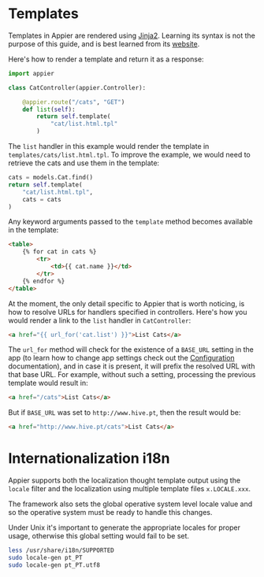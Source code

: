 # Templates

Templates in Appier are rendered using [Jinja2](http://jinja.pocoo.org/). Learning
its syntax is not the purpose of this guide, and is best learned from its 
[website](http://jinja.pocoo.org/).

Here's how to render a template and return it as a response:

```python
import appier

class CatController(appier.Controller):

    @appier.route("/cats", "GET")
    def list(self):
        return self.template(
            "cat/list.html.tpl"
        )
```

The `list` handler in this example would render the template in 
`templates/cats/list.html.tpl`. To improve the example, we would need 
to retrieve the cats and use them in the template:

```python
cats = models.Cat.find()
return self.template(
    "cat/list.html.tpl",
    cats = cats
)
```

Any keyword arguments passed to the `template` method becomes available in the template:

```html
<table>
    {% for cat in cats %}
    	<tr>
    		<td>{{ cat.name }}</td>
    	</tr>
    {% endfor %}
</table>
```

At the moment, the only detail specific to Appier that is worth noticing, is how to resolve
URLs for handlers specified in controllers. Here's how you would render a link to the 
`list` handler in `CatController`:

```html
<a href="{{ url_for('cat.list') }}">List Cats</a>
```

The `url_for` method will check for the existence of a `BASE_URL` setting in the app (to
learn how to change app settings check out the [Configuration](doc/configuration.md) documentation),
and in case it is present, it will prefix the resolved URL with that base URL. For example, without
such a setting, processing the previous template would result in:

```html
<a href="/cats">List Cats</a>
```

But if `BASE_URL` was set to `http://www.hive.pt`, then the result would be:

```html
<a href="http://www.hive.pt/cats">List Cats</a>
```

# Internationalization i18n

Appier supports both the localization thought template output using the `locale` filter
and the localization using multiple template files `x.LOCALE.xxx`.

The framework also sets the global operative system level locale value and so the operative
system must be ready to handle this changes.

Under Unix it's important to generate the appropriate locales for proper usage, otherwise
this global setting would fail to be set.

```bash
less /usr/share/i18n/SUPPORTED
sudo locale-gen pt_PT
sudo locale-gen pt_PT.utf8
```
